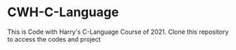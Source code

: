 # CWH-C-Language
This is Code with Harry's C-Language Course of 2021. Clone this repository to access the codes  and project
